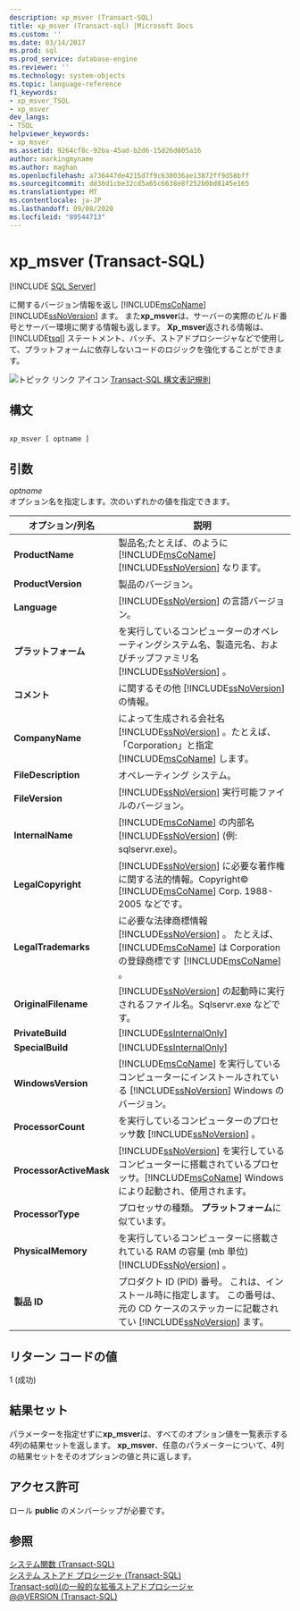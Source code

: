 ```yaml
---
description: xp_msver (Transact-SQL)
title: xp_msver (Transact-sql) |Microsoft Docs
ms.custom: ''
ms.date: 03/14/2017
ms.prod: sql
ms.prod_service: database-engine
ms.reviewer: ''
ms.technology: system-objects
ms.topic: language-reference
f1_keywords:
- xp_msver_TSQL
- xp_msver
dev_langs:
- TSQL
helpviewer_keywords:
- xp_msver
ms.assetid: 9264cf8c-92ba-45ad-b2d6-15d26d805a16
author: markingmyname
ms.author: maghan
ms.openlocfilehash: a736447de4215d7f9c630036ae13872ff9d58bff
ms.sourcegitcommit: dd36d1cbe32cd5a65c6638e8f252b0bd8145e165
ms.translationtype: MT
ms.contentlocale: ja-JP
ms.lasthandoff: 09/08/2020
ms.locfileid: "89544713"
---
```

# <a name="xp_msver-transact-sql"></a>xp_msver (Transact-SQL)
[!INCLUDE [SQL Server](../../includes/applies-to-version/sqlserver.md)]

  に関するバージョン情報を返し [!INCLUDE[msCoName](../../includes/msconame-md.md)] [!INCLUDE[ssNoVersion](../../includes/ssnoversion-md.md)] ます。 また**xp_msver**は、サーバーの実際のビルド番号とサーバー環境に関する情報も返します。 **Xp_msver**返される情報は、 [!INCLUDE[tsql](../../includes/tsql-md.md)] ステートメント、バッチ、ストアドプロシージャなどで使用して、プラットフォームに依存しないコードのロジックを強化することができます。  
  
 ![トピック リンク アイコン](../../database-engine/configure-windows/media/topic-link.gif "トピック リンク アイコン") [Transact-SQL 構文表記規則](../../t-sql/language-elements/transact-sql-syntax-conventions-transact-sql.md)  
  
## <a name="syntax"></a>構文  
  
```  
  
xp_msver [ optname ]  
```  
  
## <a name="arguments"></a>引数  
 *optname*  
 オプション名を指定します。次のいずれかの値を指定できます。  
  
|オプション/列名|説明|  
|-------------------------|-----------------|  
|**ProductName**|製品名;たとえば、のように [!INCLUDE[msCoName](../../includes/msconame-md.md)] [!INCLUDE[ssNoVersion](../../includes/ssnoversion-md.md)] なります。|  
|**ProductVersion**|製品のバージョン。|  
|**Language**|[!INCLUDE[ssNoVersion](../../includes/ssnoversion-md.md)] の言語バージョン。|  
|**プラットフォーム**|を実行しているコンピューターのオペレーティングシステム名、製造元名、およびチップファミリ名 [!INCLUDE[ssNoVersion](../../includes/ssnoversion-md.md)] 。|  
|**コメント**|に関するその他 [!INCLUDE[ssNoVersion](../../includes/ssnoversion-md.md)] の情報。|  
|**CompanyName**|によって生成される会社名 [!INCLUDE[ssNoVersion](../../includes/ssnoversion-md.md)] 。たとえば、「Corporation」と指定 [!INCLUDE[msCoName](../../includes/msconame-md.md)] します。|  
|**FileDescription**|オペレーティング システム。|  
|**FileVersion**|[!INCLUDE[ssNoVersion](../../includes/ssnoversion-md.md)] 実行可能ファイルのバージョン。|  
|**InternalName**|[!INCLUDE[msCoName](../../includes/msconame-md.md)] の内部名 [!INCLUDE[ssNoVersion](../../includes/ssnoversion-md.md)] (例: sqlservr.exe)。|  
|**LegalCopyright**|[!INCLUDE[ssNoVersion](../../includes/ssnoversion-md.md)] に必要な著作権に関する法的情報。Copyright&#xA9; [!INCLUDE[msCoName](../../includes/msconame-md.md)] Corp. 1988-2005 などです。|  
|**LegalTrademarks**|に必要な法律商標情報 [!INCLUDE[ssNoVersion](../../includes/ssnoversion-md.md)] 。 たとえば、 [!INCLUDE[msCoName](../../includes/msconame-md.md)] は Corporation の登録商標です [!INCLUDE[msCoName](../../includes/msconame-md.md)] 。|  
|**OriginalFilename**|[!INCLUDE[ssNoVersion](../../includes/ssnoversion-md.md)] の起動時に実行されるファイル名。Sqlservr.exe などです。|  
|**PrivateBuild**|[!INCLUDE[ssInternalOnly](../../includes/ssinternalonly-md.md)]|  
|**SpecialBuild**|[!INCLUDE[ssInternalOnly](../../includes/ssinternalonly-md.md)]|  
|**WindowsVersion**|[!INCLUDE[msCoName](../../includes/msconame-md.md)] を実行しているコンピューターにインストールされている [!INCLUDE[ssNoVersion](../../includes/ssnoversion-md.md)] Windows のバージョン。|  
|**ProcessorCount**|を実行しているコンピューターのプロセッサ数 [!INCLUDE[ssNoVersion](../../includes/ssnoversion-md.md)] 。|  
|**ProcessorActiveMask**|[!INCLUDE[ssNoVersion](../../includes/ssnoversion-md.md)] を実行しているコンピューターに搭載されているプロセッサ。[!INCLUDE[msCoName](../../includes/msconame-md.md)] Windows により起動され、使用されます。|  
|**ProcessorType**|プロセッサの種類。 **プラットフォーム**に似ています。|  
|**PhysicalMemory**|を実行しているコンピューターに搭載されている RAM の容量 (mb 単位) [!INCLUDE[ssNoVersion](../../includes/ssnoversion-md.md)] 。|  
|**製品 ID**|プロダクト ID (PID) 番号。 これは、インストール時に指定します。 この番号は、元の CD ケースのステッカーに記載されてい [!INCLUDE[ssNoVersion](../../includes/ssnoversion-md.md)] ます。|  
  
## <a name="return-code-values"></a>リターン コードの値  
 1 (成功)  
  
## <a name="result-sets"></a>結果セット  
 パラメーターを指定せずに**xp_msver**は、すべてのオプション値を一覧表示する4列の結果セットを返します。 **xp_msver**、任意のパラメーターについて、4列の結果セットをそのオプションの値と共に返します。  
  
## <a name="permissions"></a>アクセス許可  
 ロール **public** のメンバーシップが必要です。  
  
## <a name="see-also"></a>参照  
 [システム関数 &#40;Transact-SQL&#41;](../../relational-databases/system-functions/system-functions-category-transact-sql.md)   
 [システム ストアド プロシージャ &#40;Transact-SQL&#41;](../../relational-databases/system-stored-procedures/system-stored-procedures-transact-sql.md)   
 [Transact-sql&#41;&#40;の一般的な拡張ストアドプロシージャ ](../../relational-databases/system-stored-procedures/general-extended-stored-procedures-transact-sql.md)   
 [@@VERSION &#40;Transact-SQL&#41;](../../t-sql/functions/version-transact-sql-configuration-functions.md)  
  
  
